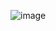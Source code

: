 
![image](https://user-images.githubusercontent.com/81459871/132477677-5bb8851b-7ce8-496a-b938-eca2116ecd0b.png)

